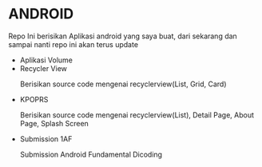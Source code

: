 # ANDROID
Repo Ini berisikan Aplikasi android yang saya buat, dari sekarang dan sampai nanti repo ini akan terus update

<ul>
  <li>Aplikasi Volume</li>
  <li>Recycler View</li>
  <p>Berisikan source code mengenai recyclerview(List, Grid, Card)</p>
  <li>KPOPRS</li>
  <p>Berisikan source code mengenai recyclerview(List), Detail Page, About Page, Splash Screen</p>
  <li>Submission 1AF</li>
  <p>Submission Android Fundamental Dicoding</p>
</ul>
